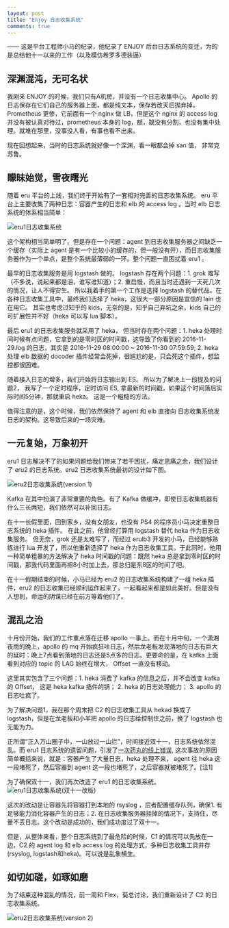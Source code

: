 ```yaml
---
layout: post
title: "Enjoy 日志收集系统"
comments: true
---
```

—— 这是平台工程师小马的纪录，他纪录了 ENJOY 后台日志系统的变迁，为的是总结他十一以来的工作（以及模仿希罗多德装逼）

## 深渊混沌，无可名状
我刚来 ENJOY 的时候，我们只有A机房，并没有一个日志收集中心。 Apollo 的日志保存在它们自己的服务器上面，都是纯文本，保存若改天后抛弃掉。 Prometheus 更惨，它前面有一个 nginx 做 LB，但是这个 nginx 的 access log 并没有被认真对待过，prometheus 本身的 log，额，既没有分割，也没有集中处理。就堆在那里，没事没人看，有事也看不出来。

现在回想起来，当时的日志系统就好像一个深渊，看一眼都会掉 san 值， 非常克苏鲁。

## 矇昧始觉，雪夜曙光
随着 eru 平台的上线，我们终于开始有了一套相对完善的日志收集系统。 eru 平台上主要收集了两种日志：容器产生的日志和 elb 的 access log 。当时 elb 日志系统的体系相当简单：

![eru1日志收集系统](http://zhangyet.github.io/public/image/eru1-log-system.png)

这个架构相当简单明了。但是存在一个问题：agent 到日志收集服务器之间缺乏一个缓存（实际上 agent 是有一个比较小的缓存的，但一般没有开），而日志收集服务器作为一个单点，是整个系统最薄弱的一环。整个问题一直困扰着 eru1 。

最早的日志收集服务是用 logstash 做的。 logstash 存在两个问题：1. grok 难写（不多说，说起来都是泪，谁写谁知道）；2. 重启慢，而且当时还遇到一天死几次的情况，让人不得安生。 所以我着手的第一个工作是选择 logstash 的替代品。在各种日志收集工具中，最终我们选择了 heka，这很大一部分原因是宜信的 lain 也在用它。 其实也考虑过知乎的 kids，无奈的是，知乎自己弃坑之余，kids 自己的可扩展性并不好（heka 可以写 lua 脚本）。

最后 eru1 的日志收集服务就采用了 heka， 但当时存在两个问题：1. heka 处理时间时候有点问题，它拿到的是零时区的时间戳，这导致了你看到的 2016-11-29.log 的日志，其实是 2016-11-29 08:00:00 ~ 2016-11-30 07:59:59; 2. heka 处理 elb 数据的 docoder 插件经常会死掉，很尴尬的是，只会死这个插件，想监控都很困难。

随着接入日志的增多，我们开始将日志输出到 ES。 所以为了解决上一段提及的问题2， 我写了一个定时程序，定时访问 ES, 拿最新的时间戳，如果这个时间落后实际时间5分钟，那就重启 heka。 这是一个粗糙的方法。

值得注意的是，这个时候，我们依然保持了 agent 和 elb 直接向 日志收集系统发日志的架构。这导致后来的一场灾难。

## 一元复始，万象初开
eru1 日志解决不了的如果问题给我们带来了若干困扰，痛定思痛之余，我们设计了 eru2 的日志系统。eru2 日志收集系统最初的设计如下图。

![eru2日志收集系统(version 1)](http://zhangyet.github.io/public/image/eru2-log-system-ver1.png)

Kafka 在其中扮演了非常重要的角色。有了 Kafka 做缓冲，即使日志收集机器有什么三长两短，我们依然可以补回日志。

在十一长假里面，回到家乡，没有女朋友，也没有 PS4 的程序员小马决定重整日志系统的 heka 插件。 在此之前，他曾经打算用 logstash 替代 heka 作为日志收集服务。 但无奈，grok 还是太难写了，而经过 erulb3 开发的小马，已经能够熟练进行 lua 开发了，所以他重新选择了 heka 作为日志收集工具。于此同时，他用一种简单粗暴的方法解决了 heka 时间戳的问题：既然 heka 总是拿到零时区的时间戳，那我代码里面再把8小时加上去，那总归是东8区的时间了吧。

在十一假期结束的时候，小马已经为 eru2 的日志收集系统构建了一组 heka 插件，eru2 的日志收集已经顺利运作起来了，一起看起来都是如此美好。但是没有人想到，命运的阴谋已经在前方等着他们了。

## 混乱之治
十月份开始，我们的工作重点落在迁移 apollo 一事上。而在十月中旬，一个潇湘夜雨的晚上，apollo 的 mq 开始疯狂吐日志，然后龙老板发现落地的日志有巨大的延时：晚上7点看到落地的日志还是5点多的日志。更要命的是，在 kafka 上面看到对应的 topic 的 LAG 始终在增大， Offset 一直没有移动。

这里其实包含了三个问题：1. heka 消费了 kafka 的信息之后，并不会改变 kafka 的 Offset， 这是 heka kafka 插件的锅； 2. heka 的日志处理能力； 3. apollo 的日志吐疯了。

为了解决问题1，我在那个周末把 C2 的日志收集工具从 hekad 换成了 logstash，但是在龙老板和小羊把 apollo 的日志给控制住之前，换了  logstash 也无能为力。

正所谓“正入万山圈子中，一山放过一山拦”，时间接近双十一，日志系统依然混乱。而 eru1 日志系统的遗留问题，引发了[一次药丸的线上错误](http://blog.ricebook.net/a-pill-error-online/),  这次事故的原因简单概括来说，就是：容器产生了大量日志，heka 处理不来， agent 往 heka 这一段堵死了，然后容器到 agent 这一段也堵死了，之后容器就被堵死了。[注1]

为了确保双十一，我们再次改造了 eru1 的日志收集系统。
![eru1日志收集系统(双十一改版)](http://zhangyet.github.io/public/image/eru1-log-system-1111.png)

这次的改动是让容器先将容器打到本地的 rsyslog ，后者配置缓存队列，确保1. 有足够能力消化容器产生的日志；2. 在日志收集服务器挂掉的情况下，支持住，尽量不丢日志。这个改动是成功的，我们成功度过了双十一。

但是，从整体来看，整个日志系统到了最危险的时候，C1 的情况可以先放在一边，C2 的 agent log 和 elb access log 的处理方式，多种日志收集工具并存(rsyslog, logstash和heka)。可以说是乱象横生。

##  如切如磋，如琢如磨
为了结束这种混乱的情况，前一周和 Flex，菊总讨论，我们重新设计了 C2 的日志收集系统。

![eru2日志收集系统(version 2)](http://zhangyet.github.io/public/image/eru2-log-system-ver2.png)
